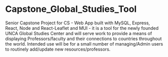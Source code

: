# Capstone_Global_Studies_Tool

Senior Capstone Project for CS - Web App built with MySQL, Express, React, Node and React-Leaflet and MUI - 
it is a tool for the newly founded UNCA Global Studies Center and will serve work to provide a means of displaying Professors/faculty and 
their connections to countries throughout the world.  Intended use will be for a small number of managing/Admin users to routinely 
add/update new resources/professors. 
